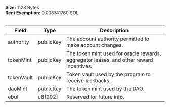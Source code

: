 <b>Size: </b>1128 Bytes<br /><b>Rent Exemption: </b>0.008741760 SOL<br /><br />

| Field      | Type      | Description                                                                             |
| ---------- | --------- | --------------------------------------------------------------------------------------- |
| authority  | publicKey | The account authority permitted to make account changes.                                |
| tokenMint  | publicKey | The token mint used for oracle rewards, aggregator leases, and other reward incentives. |
| tokenVault | publicKey | Token vault used by the program to receive kickbacks.                                   |
| daoMint    | publicKey | The token mint used by the DAO.                                                         |
| ebuf       | u8[992]   | Reserved for future info.                                                               |

